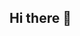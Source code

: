 ## Hi there 👋

<!--
**Karthik-0016/Karthik-0016** is a ✨ _special_ ✨ repository because its `README.md` (this file) appears on your GitHub profile.

Here are some ideas to get you started:

- 🌱 I’m currently learning programming languages like python, java, db and emerging technologies like IoT, cyber security.
- 👯 I’m looking to collaborate on any kind of developer side industries
- 🤔 I’m looking for help with skillfull people to guide and learn effectively
- 📫 How to reach me: Mail id: karthikkrk2k03@gmail.com
- 😄 Pronouns: He
-->
